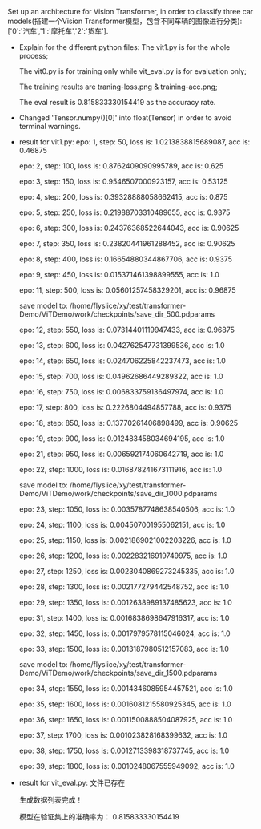 Set up an architecture for Vision Transformer, in order to classify three car models(搭建一个Vision Transformer模型，包含不同车辆的图像进行分类):['0':'汽车','1':'摩托车','2':'货车'].

- Explain for the different python files:
	The vit1.py is for the whole process;

	The vit0.py is for training only while vit_eval.py is for evaluation only;

	The training results are traning-loss.png & training-acc.png;

	The eval result is 0.815833330154419 as the accuracy rate.

- Changed 'Tensor.numpy()[0]' into float(Tensor) in order to avoid terminal warnings.

- result for vit1.py:
  	epo: 1, step: 50, loss is: 1.0213838815689087, acc is: 0.46875
  
	epo: 2, step: 100, loss is: 0.8762409090995789, acc is: 0.625

	epo: 3, step: 150, loss is: 0.9546507000923157, acc is: 0.53125

	epo: 4, step: 200, loss is: 0.39328888058662415, acc is: 0.875

	epo: 5, step: 250, loss is: 0.21988703310489655, acc is: 0.9375

	epo: 6, step: 300, loss is: 0.24376368522644043, acc is: 0.90625

	epo: 7, step: 350, loss is: 0.23820441961288452, acc is: 0.90625

	epo: 8, step: 400, loss is: 0.16654880344867706, acc is: 0.9375

	epo: 9, step: 450, loss is: 0.015371461398899555, acc is: 1.0

	epo: 11, step: 500, loss is: 0.05601257458329201, acc is: 0.96875

	save model to: /home/flyslice/xy/test/transformer-Demo/ViTDemo/work/checkpoints/save_dir_500.pdparams

	epo: 12, step: 550, loss is: 0.07314401119947433, acc is: 0.96875

	epo: 13, step: 600, loss is: 0.042762547731399536, acc is: 1.0

	epo: 14, step: 650, loss is: 0.024706225842237473, acc is: 1.0

	epo: 15, step: 700, loss is: 0.04962686449289322, acc is: 1.0

	epo: 16, step: 750, loss is: 0.006833759136497974, acc is: 1.0

	epo: 17, step: 800, loss is: 0.2226804494857788, acc is: 0.9375

	epo: 18, step: 850, loss is: 0.13770261406898499, acc is: 0.90625

	epo: 19, step: 900, loss is: 0.012483458034694195, acc is: 1.0

	epo: 21, step: 950, loss is: 0.006592174060642719, acc is: 1.0

	epo: 22, step: 1000, loss is: 0.016878241673111916, acc is: 1.0

	save model to: /home/flyslice/xy/test/transformer-Demo/ViTDemo/work/checkpoints/save_dir_1000.pdparams

	epo: 23, step: 1050, loss is: 0.0035787748638540506, acc is: 1.0

	epo: 24, step: 1100, loss is: 0.004507001955062151, acc is: 1.0

	epo: 25, step: 1150, loss is: 0.0021869021002203226, acc is: 1.0

	epo: 26, step: 1200, loss is: 0.002283216919749975, acc is: 1.0

	epo: 27, step: 1250, loss is: 0.0023040869273245335, acc is: 1.0

	epo: 28, step: 1300, loss is: 0.002177279442548752, acc is: 1.0

	epo: 29, step: 1350, loss is: 0.0012638989137485623, acc is: 1.0

	epo: 31, step: 1400, loss is: 0.0016838698647916317, acc is: 1.0

	epo: 32, step: 1450, loss is: 0.0017979578115046024, acc is: 1.0

	epo: 33, step: 1500, loss is: 0.0013187980512157083, acc is: 1.0

	save model to: /home/flyslice/xy/test/transformer-Demo/ViTDemo/work/checkpoints/save_dir_1500.pdparams

	epo: 34, step: 1550, loss is: 0.0014346085954457521, acc is: 1.0

	epo: 35, step: 1600, loss is: 0.0016081215580925345, acc is: 1.0

	epo: 36, step: 1650, loss is: 0.0011500888504087925, acc is: 1.0

	epo: 37, step: 1700, loss is: 0.001023828168399632, acc is: 1.0

	epo: 38, step: 1750, loss is: 0.0012713398318737745, acc is: 1.0

	epo: 39, step: 1800, loss is: 0.0010248067555949092, acc is: 1.0


- result for vit_eval.py:
	文件已存在

	生成数据列表完成！

	模型在验证集上的准确率为： 0.815833330154419

